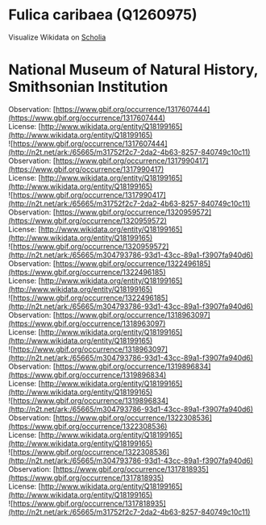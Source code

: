 
Fulica caribaea (Q1260975)
==========================
  
Visualize Wikidata on [Scholia](https://scholia.toolforge.org/taxon/Q1260975)
# National Museum of Natural History, Smithsonian Institution
  
Observation: [https://www.gbif.org/occurrence/1317607444](https://www.gbif.org/occurrence/1317607444)  
License: [http://www.wikidata.org/entity/Q18199165](http://www.wikidata.org/entity/Q18199165)  
![https://www.gbif.org/occurrence/1317607444](http://n2t.net/ark:/65665/m31752f2c7-2da2-4b63-8257-840749c10c11)  
Observation: [https://www.gbif.org/occurrence/1317990417](https://www.gbif.org/occurrence/1317990417)  
License: [http://www.wikidata.org/entity/Q18199165](http://www.wikidata.org/entity/Q18199165)  
![https://www.gbif.org/occurrence/1317990417](http://n2t.net/ark:/65665/m31752f2c7-2da2-4b63-8257-840749c10c11)  
Observation: [https://www.gbif.org/occurrence/1320959572](https://www.gbif.org/occurrence/1320959572)  
License: [http://www.wikidata.org/entity/Q18199165](http://www.wikidata.org/entity/Q18199165)  
![https://www.gbif.org/occurrence/1320959572](http://n2t.net/ark:/65665/m304793786-93d1-43cc-89a1-f3907fa940d6)  
Observation: [https://www.gbif.org/occurrence/1322496185](https://www.gbif.org/occurrence/1322496185)  
License: [http://www.wikidata.org/entity/Q18199165](http://www.wikidata.org/entity/Q18199165)  
![https://www.gbif.org/occurrence/1322496185](http://n2t.net/ark:/65665/m304793786-93d1-43cc-89a1-f3907fa940d6)  
Observation: [https://www.gbif.org/occurrence/1318963097](https://www.gbif.org/occurrence/1318963097)  
License: [http://www.wikidata.org/entity/Q18199165](http://www.wikidata.org/entity/Q18199165)  
![https://www.gbif.org/occurrence/1318963097](http://n2t.net/ark:/65665/m304793786-93d1-43cc-89a1-f3907fa940d6)  
Observation: [https://www.gbif.org/occurrence/1319896834](https://www.gbif.org/occurrence/1319896834)  
License: [http://www.wikidata.org/entity/Q18199165](http://www.wikidata.org/entity/Q18199165)  
![https://www.gbif.org/occurrence/1319896834](http://n2t.net/ark:/65665/m304793786-93d1-43cc-89a1-f3907fa940d6)  
Observation: [https://www.gbif.org/occurrence/1322308536](https://www.gbif.org/occurrence/1322308536)  
License: [http://www.wikidata.org/entity/Q18199165](http://www.wikidata.org/entity/Q18199165)  
![https://www.gbif.org/occurrence/1322308536](http://n2t.net/ark:/65665/m304793786-93d1-43cc-89a1-f3907fa940d6)  
Observation: [https://www.gbif.org/occurrence/1317818935](https://www.gbif.org/occurrence/1317818935)  
License: [http://www.wikidata.org/entity/Q18199165](http://www.wikidata.org/entity/Q18199165)  
![https://www.gbif.org/occurrence/1317818935](http://n2t.net/ark:/65665/m31752f2c7-2da2-4b63-8257-840749c10c11)